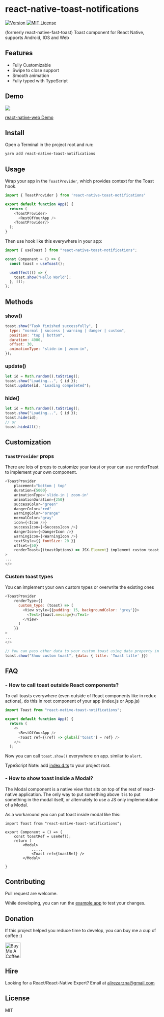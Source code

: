 # react-native-toast-notifications

[![Version][version-badge]][package]
[![MIT License][license-badge]][license]

(formerly react-native-fast-toast) Toast component for React Native, supports Android, IOS and Web

## Features

- Fully Customizable
- Swipe to close support
- Smooth animation
- Fully typed with TypeScript

## Demo

![](https://user-images.githubusercontent.com/61647712/124135853-72742d80-da99-11eb-95f8-893281862e96.gif)

[react-native-web Demo](https://arnnis.github.io/react-native-toast-notifications/)

## Install

Open a Terminal in the project root and run:

```sh
yarn add react-native-toast-notifications
```

## Usage

Wrap your app in the `ToastProvider`, which provides context for the Toast hook.

```js
import { ToastProvider } from 'react-native-toast-notifications'

export default function App() {
  return (
    <ToastProvider>
      <RestOfYourApp />
    <ToastProvider/>
  );
}
```

Then use hook like this everywhere in your app:

```js
import { useToast } from "react-native-toast-notifications";

const Component = () => {
  const toast = useToast();

  useEffect(() => {
    toast.show("Hello World");
  }, []);
};
```

## Methods

### show()

```js
toast.show("Task finished successfully", {
  type: "normal | success | warning | danger | custom",
  position: "top | bottom",
  duration: 4000,
  offset: 30,
  animationType: "slide-in | zoom-in",
});
```

### update()

```js
let id = Math.random().toString();
toast.show("Loading...", { id });
toast.update(id, "Loading compeleted");
```

### hide()

```js
let id = Math.random().toString();
toast.show("Loading...", { id });
toast.hide(id);
// or
toast.hideAll();
```

## Customization

### `ToastProvider` props

There are lots of props to customize your toast or your can use renderToast to implement your own component.

```js
<ToastProvider
    placement="bottom | top"
    duration={5000}
    animationType='slide-in | zoom-in'
    animationDuration={250}
    successColor="green"
    dangerColor="red"
    warningColor="orange"
    normalColor="gray"
    icon={<Icon />}
    successIcon={<SuccessIcon />}
    dangerIcon={<DangerIcon />}
    warningIcon={<WarningIcon />}
    textStyle={{ fontSize: 20 }}
    offset={50}
    renderToast={(toastOptions) => JSX.Element} implement custom toast component.
>
...
</>
```

### Custom toast types

You can implement your own custom types or overwrite the existing ones

```js
<ToastProvider
    renderType={{
      custom_type: (toast) => (
        <View style={{padding: 15, backgroundColor: 'grey'}}>
          <Text>{toast.message}</Text>
        </View>
      )
    }}
>
...
</>

// You can pass other data to your custom toast using data property in show method.
toast.show("Show custom toast", {data: { title: 'Toast title' }})
```

## FAQ

### - How to call toast outside React components?

To call toasts everywhere (even outside of React components like in redux actions), do this in root component of your app (index.js or App.js)

```js
import Toast from "react-native-toast-notifications";

export default function App() {
  return (
    <>
      <RestOfYourApp />
      <Toast ref={(ref) => global['toast'] = ref} />
    </>
  );
```

Now you can call `toast.show()` everywhere on app. similar to `alert`.

TypeScript Note: add [index.d.ts](/example/index.d.ts) to your project root.

### - How to show toast inside a Modal?

The Modal component is a native view that sits on top of the rest of react-native application. The only way to put something above it is to put something in the modal itself, or alternately to use a JS only implementation of a Modal.

As a workaround you can put toast inside modal like this:

```
import Toast from "react-native-toast-notifications";

export Component = () => {
    const toastRef = useRef();
    return (
        <Modal>
            .....
            <Toast ref={toastRef} />
        </Modal>

}
```

## Contributing

Pull request are welcome.

While developing, you can run the [example app](/example) to test your changes.

## Donation

If this project helped you reduce time to develop, you can buy me a cup of coffee :)

<a href="https://www.buymeacoffee.com/arnnis" target="_blank"><img src="https://cdn.buymeacoffee.com/buttons/default-red.png" alt="Buy Me A Coffee" height="50" ></a>

## Hire

Looking for a React/React-Native Expert? Email at alirezarzna@gmail.com

## License

MIT

[version-badge]: https://img.shields.io/npm/v/react-native-toast-notifications.svg?style=flat-square
[package]: https://www.npmjs.com/package/react-native-toast-notifications
[license-badge]: https://img.shields.io/static/v1?label=License&message=MIT&color=success&style=flat-square
[license]: https://github.com/arnnis/react-native-toast-notifications/blob/master/LICENSE
